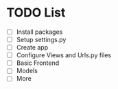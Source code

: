 # TODO List
- [ ] Install packages
- [ ] Setup settings.py
- [ ] Create app
- [ ] Configure Views and Urls.py files
- [ ] Basic Frontend
- [ ] Models
- [ ] More